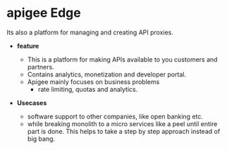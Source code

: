 # apigee Edge

Its also a platform for managing and creating API proxies.

- **feature**
  - This is a platform for making APIs available to you customers and partners.
  - Contains analytics, monetization and developer portal.
  - Apigee mainly focuses on business problems
    - rate limiting, quotas and analytics.

- **Usecases**
  - software support to other companies, like open banking etc.
  - while breaking monolith to a micro services like a peel until entire part is done. This helps to take a step by step approach instead of big bang.
